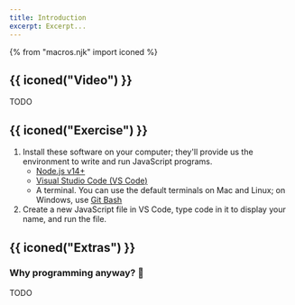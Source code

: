 ```yaml
---
title: Introduction
excerpt: Excerpt...
---
```


{% from "macros.njk" import iconed %}

## {{ iconed("Video") }}

TODO

## {{ iconed("Exercise") }}

1. Install these software on your computer; they'll provide us the environment to write and run JavaScript programs.
    * [Node.js v14+](https://nodejs.org/en/)
    * [Visual Studio Code (<abbr>VS Code</abbr>)](https://code.visualstudio.com/)
    * A terminal. You can use the default terminals on Mac and Linux; on Windows, use [Git Bash](https://git-scm.com/downloads)
2. Create a new JavaScript file in VS Code, type code in it to display your name, and run the file.


## {{ iconed("Extras") }}

### Why programming anyway? 🤔

TODO
